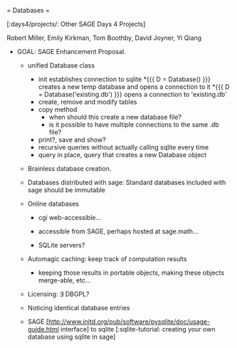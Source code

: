 = Databases =

[:days4/projects/: Other SAGE Days 4 Projects]

Robert Miller, Emily Kirkman, Tom Boothby, David Joyner, Yi Qiang

 * GOAL: SAGE Enhancement Proposal.

   * unified Database class
     * init establishes connection to sqlite
       *{{{ D = Database() }}} creates a new temp database and opens a connection to it
       *{{{ D = Database('existing.db') }}} opens a connection to 'existing.db'
     * create, remove and modify tables
     * copy method
       * when should this create a new database file?
       * is it possible to have multiple connections to the same .db file?
     * print?, save and show?
     * recursive queries without actually calling sqlite every time
     * query in place, query that creates a new Database object

   * Brainless database creation.

   * Databases distributed with sage: Standard databases included with sage should be immutable

   * Online databases
 
     * cgi web-accessible...

     * accessible from SAGE, perhaps hosted at sage.math...

     * SQLite servers?

   * Automagic caching: keep track of computation results

     * keeping those results in portable objects, making these objects merge-able, etc...

   * Licensing: $\exists$ DBGPL?

   * Noticing identical database entries

   * SAGE [http://www.initd.org/pub/software/pysqlite/doc/usage-guide.html interface] to sqlite [:sqlite-tutorial: creating your own database using sqlite in sage]
